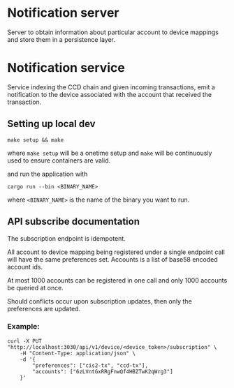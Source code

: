 # Notification server

Server to obtain information about particular account to device mappings and store them in a persistence layer.

# Notification service

Service indexing the CCD chain and given incoming transactions, emit a notification to the device
associated with the account that received the transaction.

## Setting up local dev

```shell
make setup && make
```

where `make setup` will be a onetime setup and `make` will be continuously used to ensure containers are valid.

and run the application with 

```shell
cargo run --bin <BINARY_NAME>
```

where `<BINARY_NAME>` is the name of the binary you want to run.

## API subscribe documentation

The subscription endpoint is idempotent.

All account to device mapping being registered under a single endpoint call will have the same preferences set.
Accounts is a list of base58 encoded account ids.

At most 1000 accounts can be registered in one call and only 1000 accounts be queried at once.

Should conflicts occur upon subscription updates, then only the preferences are updated.

### Example:

```shell
curl -X PUT "http://localhost:3030/api/v1/device/<device_token>/subscription" \
    -H "Content-Type: application/json" \
    -d '{
        "preferences": ["cis2-tx", "ccd-tx"],
        "accounts": ["6zLVntGxRRgFnwQf4HBZTwK2qWrg3"]
    }'
```